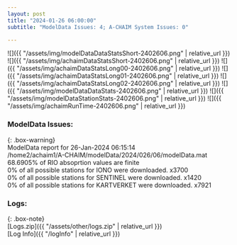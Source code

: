 ```yaml
---
layout: post
title: "2024-01-26 06:00:00"
subtitle: "ModelData Issues: 4; A-CHAIM System Issues: 0"

---
```


![]({{ "/assets/img/modelDataDataStatsShort-2402606.png" | relative_url }})
![]({{ "/assets/img/achaimDataStatsShort-2402606.png" | relative_url }})
![]({{ "/assets/img/achaimDataStatsLong00-2402606.png" | relative_url }})
![]({{ "/assets/img/achaimDataStatsLong01-2402606.png" | relative_url }})
![]({{ "/assets/img/achaimDataStatsLong02-2402606.png" | relative_url }})
![]({{ "/assets/img/modelDataDataStats-2402606.png" | relative_url }})
![]({{ "/assets/img/modelDataStationStats-2402606.png" | relative_url }})
![]({{ "/assets/img/achaimRunTime-2402606.png" | relative_url }})


### ModelData Issues:  
  
{: .box-warning}  
 ModelData report for 26-Jan-2024 06:15:14   
 /home2/achaim1/A-CHAIM/modelData/2024/026/06/modelData.mat   
 68.6905% of RIO absoprtion values are finite   
 0% of all possible stations for IONO were downloaded. x3700   
 0% of all possible stations for SENTINEL were downloaded. x1420   
 0% of all possible stations for KARTVERKET were downloaded. x7921   
  


### Logs:  
  
{: .box-note}  
[Logs.zip]({{ "/assets/other/logs.zip" | relative_url }})  
[Log Info]({{ "/logInfo" | relative_url }})  

